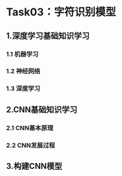 # Task03：字符识别模型
## 1.深度学习基础知识学习
### 1.1 机器学习


### 1.2 神经网络



### 1.3 深度学习




## 2.CNN基础知识学习
### 2.1 CNN基本原理



### 2.2 CNN发展过程




## 3.构建CNN模型
